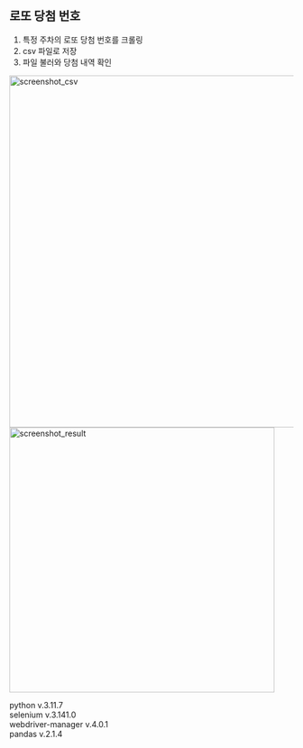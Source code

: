 ## 로또 당첨 번호

1. 특정 주차의 로또 당첨 번호를 크롤링
2. csv 파일로 저장
3. 파일 불러와 당첨 내역 확인

<img width="624" alt="screenshot_csv" src="https://github.com/ysolarh/Scraping_study/assets/70841430/c55cd213-2aac-4ad0-a081-78173a598f6d">
<img width="470" alt="screenshot_result" src="https://github.com/ysolarh/Scraping_study/assets/109467066/2d7ae9dd-7809-4fe1-8312-b2fbc7d2bd74">


python v.3.11.7  
selenium v.3.141.0    
webdriver-manager v.4.0.1  
pandas v.2.1.4  
